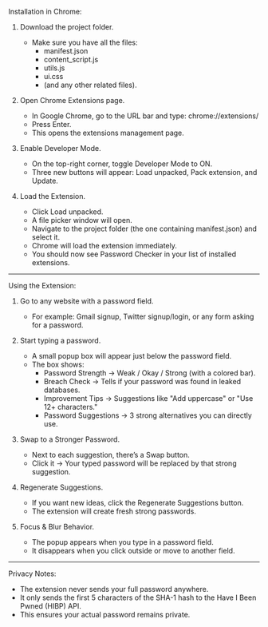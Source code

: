 Installation in Chrome:
1. Download the project folder.
   - Make sure you have all the files:
     * manifest.json
     * content_script.js
     * utils.js
     * ui.css
     * (and any other related files).

2. Open Chrome Extensions page.
   - In Google Chrome, go to the URL bar and type:
     chrome://extensions/
   - Press Enter.
   - This opens the extensions management page.

3. Enable Developer Mode.
   - On the top-right corner, toggle Developer Mode to ON.
   - Three new buttons will appear: Load unpacked, Pack extension, and Update.

4. Load the Extension.
   - Click Load unpacked.
   - A file picker window will open.
   - Navigate to the project folder (the one containing manifest.json) and select it.
   - Chrome will load the extension immediately.
   - You should now see Password Checker in your list of installed extensions.

---------------------------------------------------
Using the Extension:
1. Go to any website with a password field.
   - For example: Gmail signup, Twitter signup/login, or any form asking for a password.

2. Start typing a password.
   - A small popup box will appear just below the password field.
   - The box shows:
     * Password Strength -> Weak / Okay / Strong (with a colored bar).
     * Breach Check -> Tells if your password was found in leaked databases.
     * Improvement Tips -> Suggestions like "Add uppercase" or "Use 12+ characters."
     * Password Suggestions -> 3 strong alternatives you can directly use.

3. Swap to a Stronger Password.
   - Next to each suggestion, there’s a Swap button.
   - Click it -> Your typed password will be replaced by that strong suggestion.

4. Regenerate Suggestions.
   - If you want new ideas, click the Regenerate Suggestions button.
   - The extension will create fresh strong passwords.

5. Focus & Blur Behavior.
   - The popup appears when you type in a password field.
   - It disappears when you click outside or move to another field.

---------------------------------------------------
Privacy Notes:
- The extension never sends your full password anywhere.
- It only sends the first 5 characters of the SHA-1 hash to the Have I Been Pwned (HIBP) API.
- This ensures your actual password remains private.


